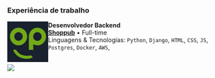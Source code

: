 ### Experiência de trabalho

[<img align="left" height="94px" width="94px" alt="Warpnet" src="media/shoplogo.png"/>](https://www.shoppub.com.br/)

**Desenvolvedor Backend** \
[**Shoppub**](https://www.shoppub.com.br/) • Full-time \
Linguagens & Tecnologias: `Python`, `Django`, `HTML`, `CSS`, `JS`, `Postgres`, `Docker`, `AWS`,\
<br/>

<a href="https://github.com/Matheus1237" title="Perfil do Iuri">
  <img height="180em" src="https://github-readme-stats.vercel.app/api?username=Matheus1237&theme=dracula&show_icons=true" />
</a>